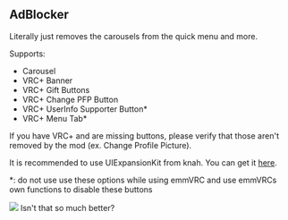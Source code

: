 ## AdBlocker
Literally just removes the carousels from the quick menu and more.

Supports:
- Carousel
- VRC+ Banner
- VRC+ Gift Buttons
- VRC+ Change PFP Button
- VRC+ UserInfo Supporter Button*
- VRC+ Menu Tab*

If you have VRC+ and are missing buttons, please verify that those aren't removed by the mod (ex. Change Profile Picture).

It is recommended to use UIExpansionKit from knah. You can get it [here](https://github.com/knah/VRCMods/releases/latest).

*: do not use use these options while using emmVRC and use emmVRCs own functions to disable these buttons

![](https://i.imgur.com/Q9VTjJj.png)
Isn't that so much better?
